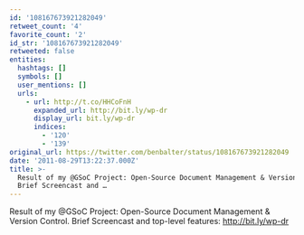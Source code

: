 ```yaml
---
id: '108167673921282049'
retweet_count: '4'
favorite_count: '2'
id_str: '108167673921282049'
retweeted: false
entities:
  hashtags: []
  symbols: []
  user_mentions: []
  urls:
    - url: http://t.co/HHCoFnH
      expanded_url: http://bit.ly/wp-dr
      display_url: bit.ly/wp-dr
      indices:
        - '120'
        - '139'
original_url: https://twitter.com/benbalter/status/108167673921282049
date: '2011-08-29T13:22:37.000Z'
title: >-
  Result of my @GSoC Project: Open-Source Document Management & Version Control.
  Brief Screencast and …
---
```


Result of my @GSoC Project: Open-Source Document Management & Version Control. Brief Screencast and top-level features: http://bit.ly/wp-dr